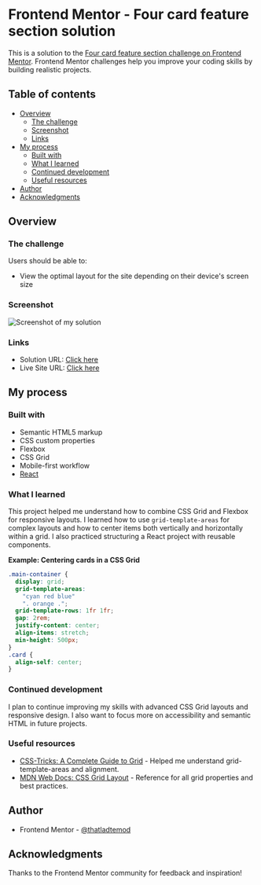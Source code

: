 # Frontend Mentor - Four card feature section solution

This is a solution to the [Four card feature section challenge on Frontend Mentor](https://www.frontendmentor.io/challenges/four-card-feature-section-weK1eFYK). Frontend Mentor challenges help you improve your coding skills by building realistic projects.

## Table of contents

- [Overview](#overview)
  - [The challenge](#the-challenge)
  - [Screenshot](#screenshot)
  - [Links](#links)
- [My process](#my-process)
  - [Built with](#built-with)
  - [What I learned](#what-i-learned)
  - [Continued development](#continued-development)
  - [Useful resources](#useful-resources)
- [Author](#author)
- [Acknowledgments](#acknowledgments)

## Overview

### The challenge

Users should be able to:

- View the optimal layout for the site depending on their device's screen size

### Screenshot

![Screenshot of my solution](./assets/screenshot.jpg)

### Links

- Solution URL: [Click here](https://github.com/thatladtemod/Four-Card-Feature)
- Live Site URL: [Click here](https://four-card-feature-five-kappa.vercel.app/)

## My process

### Built with

- Semantic HTML5 markup
- CSS custom properties
- Flexbox
- CSS Grid
- Mobile-first workflow
- [React](https://reactjs.org/)

### What I learned

This project helped me understand how to combine CSS Grid and Flexbox for responsive layouts. I learned how to use `grid-template-areas` for complex layouts and how to center items both vertically and horizontally within a grid. I also practiced structuring a React project with reusable components.

**Example: Centering cards in a CSS Grid**
```css
.main-container {
  display: grid;
  grid-template-areas: 
    "cyan red blue"
    ". orange .";
  grid-template-rows: 1fr 1fr;
  gap: 2rem;
  justify-content: center;
  align-items: stretch;
  min-height: 500px;
}
.card {
  align-self: center;
}
```

### Continued development

I plan to continue improving my skills with advanced CSS Grid layouts and responsive design. I also want to focus more on accessibility and semantic HTML in future projects.

### Useful resources

- [CSS-Tricks: A Complete Guide to Grid](https://css-tricks.com/snippets/css/complete-guide-grid/) - Helped me understand grid-template-areas and alignment.
- [MDN Web Docs: CSS Grid Layout](https://developer.mozilla.org/en-US/docs/Web/CSS/CSS_Grid_Layout) - Reference for all grid properties and best practices.

## Author

- Frontend Mentor - [@thatladtemod](https://www.frontendmentor.io/profile/thatladtemod)

## Acknowledgments

Thanks to the Frontend Mentor community for feedback and inspiration!